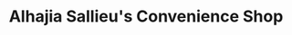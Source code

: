 ---
title: "Alhajia Sallieu's Convenience Shop"
url: /koindu/alhajia-sallieus-convenience-shop/
shop: convenience
---
